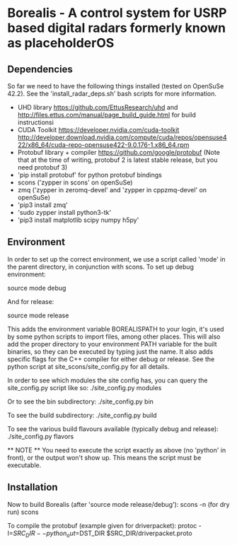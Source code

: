 Borealis - A control system for USRP based digital radars formerly known as placeholderOS
=========================================================================================

## Dependencies
So far we need to have the following things installed (tested on OpenSuSe 42.2). See the 'install_radar_deps.sh' bash scripts for more information. 

* UHD library https://github.com/EttusResearch/uhd and http://files.ettus.com/manual/page_build_guide.html for build instructionsi
* CUDA Toolkit https://developer.nvidia.com/cuda-toolkit http://developer.download.nvidia.com/compute/cuda/repos/opensuse422/x86_64/cuda-repo-opensuse422-9.0.176-1.x86_64.rpm
* Protobuf library + compiler https://github.com/google/protobuf (Note that at the time of writing, protobuf 2 is latest stable release, but you need protobuf 3)
* 'pip install protobuf' for python protobuf bindings
* scons ('zypper in scons' on openSuSe)
* zmq ('zypper in zeromq-devel' and 'zypper in cppzmq-devel' on openSuSe)
* 'pip3 install zmq'
* 'sudo zypper install python3-tk'
* 'pip3 install matplotlib scipy numpy h5py'

## Environment
In order to set up the correct environment, we use a script called 'mode' in the parent directory, in conjunction with scons.
To set up debug environment:

source mode debug

And for release:

source mode release

This adds the environment variable BOREALISPATH to your login, it's used by some python scripts to import files, among other places.
This will also add the proper directory to your environment PATH variable for the built binaries, so they can be executed by typing just the name.
It also adds specific flags for the C++ compiler for either debug or release. See the python
script at site_scons/site_config.py for all details.

In order to see which modules the site config has, you can query the site_config.py script like so:
	./site_config.py modules

Or to see the bin subdirectory: 
	./site_config.py bin

To see the build subdirectory:
	./site_config.py build

To see the various build flavours available (typically debug and release):
	./site_config.py flavors

** NOTE ** You need to execute the script exactly as above (no 'python' in front), or the output won't show up.
This means the script must be executable.


## Installation

Now to build Borealis (after 'source mode release/debug'):
scons -n  (for dry run)
scons

To compile the protobuf (example given for driverpacket):
protoc -I=$SRC_DIR --python_out=$DST_DIR $SRC_DIR/driverpacket.proto

